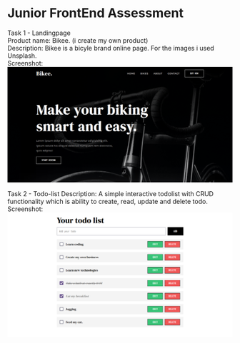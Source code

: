 # Junior FrontEnd Assessment

Task 1 - Landingpage<br>
Product name: Bikee. (i create my own product) <br>
Description: Bikee is a bicyle brand online page. For the images i used Unsplash. <br>
Screenshot:
![This is an image](/Task1-LandingPage/assets/screenshot.png)

Task 2 - Todo-list
Description: A simple interactive todolist with CRUD functionality which is ability to create, read, update and delete todo. <br>
Screenshot:
![This is an image](/Task2-TodoList/screenshot.png)
